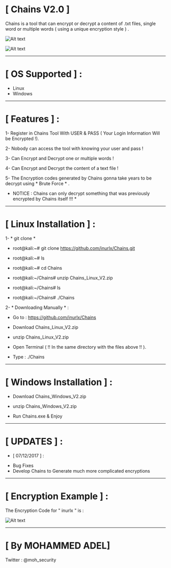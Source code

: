 
# [ Chains V2.0 ] 

Chains is a tool that can encrypt or decrypt a content of .txt files, single word or multiple words ( using a unique encryption style ) . 

![Alt text](https://image.ibb.co/iaQa5G/111.png "Chains ScreenShoot")

![Alt text](https://image.ibb.co/dSbweb/3.png "Chains ScreenShoot")


***********************************************************

# [ OS Supported ] :

- Linux
- Windows 

***********************************************************

# [ Features ] : 

1- Register in Chains Tool With USER & PASS ( Your Login Information Will be Encrypted !).

2- Nobody can access the tool with knowing your user and pass !

3- Can Encrypt and Decrypt one or multiple words !

4- Can Encrypt and Decrypt the content of a text file !

5- The Encryption codes generated by Chains gonna take years to be decrypt using * Brute Force * .

* NOTICE : Chains can only decrypt something that was previously encrypted by Chains itself !!! * 

***********************************************************

# [ Linux Installation ] : 

1- * git clone * 

- root@kali:~# git clone https://github.com/inurlx/Chains.git

- root@kali:~# ls 

- root@kali:~# cd Chains 

- root@kali:~/Chains# unzip Chains_Linux_V2.zip 

- root@kali:~/Chains# ls

- root@kali:~/Chains# ./Chains

2- * Downloading Manually * : 

- Go to : https://github.com/inurlx/Chains 

- Download Chains_Linux_V2.zip

- unzip Chains_Linux_V2.zip

- Open Terminal ( !! In the same directory with the files above !! ).

- Type : ./Chains

***********************************************************

# [ Windows Installation ] : 

- Download Chains_Windows_V2.zip 

- unzip Chains_Windows_V2.zip

- Run Chains.exe & Enjoy 

***********************************************************

# [ UPDATES ] :

- [ 07/12/2017 ] : 
* Bug Fixes 
* Develop Chains to Generate much more complicated encryptions 

***********************************************************

# [ Encryption Example ] : 

The Encryption Code for " inurlx " is : 

![Alt text](https://image.ibb.co/fdeosw/111.png "Encryption Example")


***********************************************************

 
# [ By MOHAMMED ADEL]  

Twitter : @moh_security
